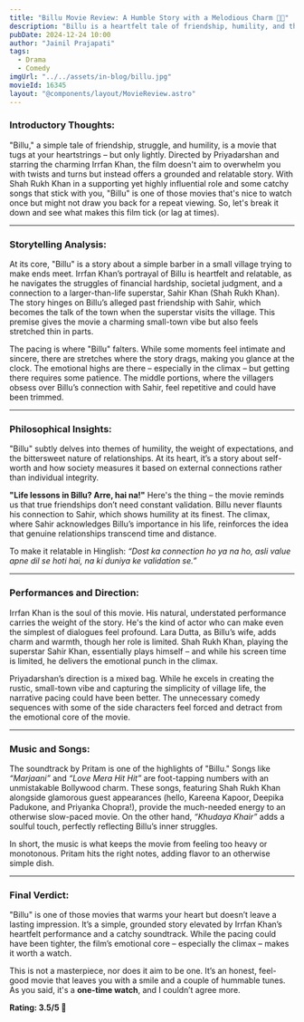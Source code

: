 ```yaml
---
title: "Billu Movie Review: A Humble Story with a Melodious Charm 🎥🎶"
description: "Billu is a heartfelt tale of friendship, humility, and the struggles of a simple barber in a small village."
pubDate: 2024-12-24 10:00
author: "Jainil Prajapati"
tags:
  - Drama
  - Comedy
imgUrl: "../../assets/in-blog/billu.jpg"
movieId: 16345
layout: "@components/layout/MovieReview.astro"
---
```


### Introductory Thoughts:

"Billu," a simple tale of friendship, struggle, and humility, is a movie that tugs at your heartstrings – but only lightly. Directed by Priyadarshan and starring the charming Irrfan Khan, the film doesn't aim to overwhelm you with twists and turns but instead offers a grounded and relatable story. With Shah Rukh Khan in a supporting yet highly influential role and some catchy songs that stick with you, "Billu" is one of those movies that's nice to watch once but might not draw you back for a repeat viewing. So, let's break it down and see what makes this film tick (or lag at times).

---

### Storytelling Analysis:

At its core, "Billu" is a story about a simple barber in a small village trying to make ends meet. Irrfan Khan’s portrayal of Billu is heartfelt and relatable, as he navigates the struggles of financial hardship, societal judgment, and a connection to a larger-than-life superstar, Sahir Khan (Shah Rukh Khan). The story hinges on Billu’s alleged past friendship with Sahir, which becomes the talk of the town when the superstar visits the village. This premise gives the movie a charming small-town vibe but also feels stretched thin in parts.

The pacing is where "Billu" falters. While some moments feel intimate and sincere, there are stretches where the story drags, making you glance at the clock. The emotional highs are there – especially in the climax – but getting there requires some patience. The middle portions, where the villagers obsess over Billu’s connection with Sahir, feel repetitive and could have been trimmed.

---

### Philosophical Insights:

"Billu" subtly delves into themes of humility, the weight of expectations, and the bittersweet nature of relationships. At its heart, it’s a story about self-worth and how society measures it based on external connections rather than individual integrity.

**"Life lessons in Billu? Arre, hai na!"** Here's the thing – the movie reminds us that true friendships don’t need constant validation. Billu never flaunts his connection to Sahir, which shows humility at its finest. The climax, where Sahir acknowledges Billu’s importance in his life, reinforces the idea that genuine relationships transcend time and distance.

To make it relatable in Hinglish: _“Dost ka connection ho ya na ho, asli value apne dil se hoti hai, na ki duniya ke validation se.”_

---

### Performances and Direction:

Irrfan Khan is the soul of this movie. His natural, understated performance carries the weight of the story. He's the kind of actor who can make even the simplest of dialogues feel profound. Lara Dutta, as Billu’s wife, adds charm and warmth, though her role is limited. Shah Rukh Khan, playing the superstar Sahir Khan, essentially plays himself – and while his screen time is limited, he delivers the emotional punch in the climax.

Priyadarshan’s direction is a mixed bag. While he excels in creating the rustic, small-town vibe and capturing the simplicity of village life, the narrative pacing could have been better. The unnecessary comedy sequences with some of the side characters feel forced and detract from the emotional core of the movie.

---

### Music and Songs:

The soundtrack by Pritam is one of the highlights of "Billu." Songs like _“Marjaani”_ and _“Love Mera Hit Hit”_ are foot-tapping numbers with an unmistakable Bollywood charm. These songs, featuring Shah Rukh Khan alongside glamorous guest appearances (hello, Kareena Kapoor, Deepika Padukone, and Priyanka Chopra!), provide the much-needed energy to an otherwise slow-paced movie. On the other hand, _“Khudaya Khair”_ adds a soulful touch, perfectly reflecting Billu’s inner struggles.

In short, the music is what keeps the movie from feeling too heavy or monotonous. Pritam hits the right notes, adding flavor to an otherwise simple dish.

---

### Final Verdict:

"Billu" is one of those movies that warms your heart but doesn’t leave a lasting impression. It’s a simple, grounded story elevated by Irrfan Khan’s heartfelt performance and a catchy soundtrack. While the pacing could have been tighter, the film’s emotional core – especially the climax – makes it worth a watch.

This is not a masterpiece, nor does it aim to be one. It’s an honest, feel-good movie that leaves you with a smile and a couple of hummable tunes. As you said, it's a **one-time watch**, and I couldn’t agree more.

**Rating: 3.5/5 🌟**
